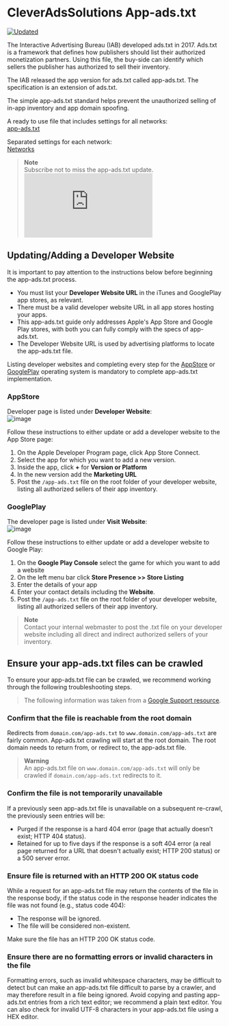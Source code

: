 # CleverAdsSolutions App-ads.txt

[![Updated](https://img.shields.io/endpoint?url=https://raw.githubusercontent.com/cleveradssolutions/App-ads.txt/master/Shield.json)](https://github.com/cleveradssolutions/App-ads.txt)

The Interactive Advertising Bureau (IAB) developed ads.txt in 2017. Ads.txt is a framework that defines how publishers should list their authorized monetization partners. Using this file, the buy-side can identify which sellers the publisher has authorized to sell their inventory.  

The IAB released the app version for ads.txt called app-ads.txt. The specification is an extension of ads.txt.  

The simple app-ads.txt standard helps prevent the unauthorized selling of in-app inventory and app domain spoofing.

A ready to use file that includes settings for all networks:  
[app-ads.txt](/app-ads.txt)

Separated settings for each network:  
[Networks](/Networks)  

> **Note**  
> Subscribe not to miss the app-ads.txt update. [![Subscribe](https://img.shields.io/github/watchers/cleveradssolutions/App-ads.txt?label=Subscribe&style=social)](https://github.com/cleveradssolutions/App-ads.txt/subscription)  

## Updating/Adding a Developer Website
It is important to pay attention to the instructions below before beginning the app-ads.txt process.
- You must list your **Developer Website URL** in the iTunes and GooglePlay app stores, as relevant.
- There must be a valid developer website URL in all app stores hosting your apps.
- This app-ads.txt guide only addresses Apple's App Store and Google Play stores, with both you can fully comply with the specs of app-ads.txt.
- The Developer Website URL is used by advertising platforms to locate the app-ads.txt file.  

Listing developer websites and completing every step for the [AppStore](#appstore) or [GooglePlay](#googleplay) operating system is mandatory to complete app-ads.txt implementation. 

### AppStore
Developer page is listed under **Developer Website**:  
![image](https://user-images.githubusercontent.com/22005013/114005460-3b122e00-9868-11eb-92bb-e8dce76b1b12.png)  

Follow these instructions to either update or add a developer website to the App Store page:
1. On the Apple Developer Program page, click App Store Connect.
2. Select the app for which you want to add a new version.
3. Inside the app, click **+** for **Version or Platform**
4. In the new version add the **Marketing URL**
5. Post the `/app-ads.txt` file on the root folder of your developer website, listing all authorized sellers of their app inventory.  

### GooglePlay
The developer page is listed under **Visit Website**:  
![image](https://user-images.githubusercontent.com/22005013/114006234-f1761300-9868-11eb-952f-176b1937308a.png)  

Follow these instructions to either update or add a developer website to Google Play:
1. On the **Google Play Console** select the game for which you want to add a website
2. On the left menu bar click **Store Presence >> Store Listing**
3. Enter the details of your app
4. Enter your contact details including the **Website**.
5. Post the `/app-ads.txt` file on the root folder of your developer website, listing all authorized sellers of their app inventory.

> **Note**  
> Contact your internal webmaster to post the .txt file on your developer website including all direct and indirect authorized sellers of your inventory.

## Ensure your app-ads.txt files can be crawled
To ensure your app-ads.txt file can be crawled, we recommend working through the following troubleshooting steps.  
> The following information was taken from a [Google Support resource](https://support.google.com/admob/answer/9679128).

### Confirm that the file is reachable from the root domain
Redirects from `domain.com/app-ads.txt` to `www.domain.com/app-ads.txt` are fairly common. App-ads.txt crawling will start at the root domain. The root domain needs to return from, or redirect to, the app-ads.txt file.  

> **Warning**  
> An app-ads.txt file on `www.domain.com/app-ads.txt` will only be crawled if `domain.com/app-ads.txt` redirects to it.

### Confirm the file is not temporarily unavailable
If a previously seen app-ads.txt file is unavailable on a subsequent re-crawl, the previously seen entries will be:
- Purged if the response is a hard 404 error (page that actually doesn’t exist; HTTP 404 status).
- Retained for up to five days if the response is a soft 404 error (a real page returned for a URL that doesn't actually exist; HTTP 200 status) or a 500 server error.

### Ensure file is returned with an HTTP 200 OK status code
While a request for an app-ads.txt file may return the contents of the file in the response body, if the status code in the response header indicates the file was not found (e.g., status code 404):
- The response will be ignored.
- The file will be considered non-existent.  

Make sure the file has an HTTP 200 OK status code.

### Ensure there are no formatting errors or invalid characters in the file
Formatting errors, such as invalid whitespace characters, may be difficult to detect but can make an app-ads.txt file difficult to parse by a crawler, and may therefore result in a file being ignored. Avoid copying and pasting app-ads.txt entries from a rich text editor; we recommend a plain text editor. You can also check for invalid UTF-8 characters in your app-ads.txt file using a HEX editor. 
